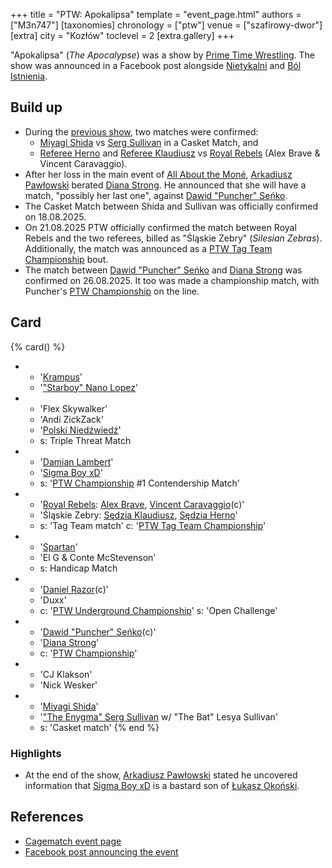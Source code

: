 +++
title = "PTW: Apokalipsa"
template = "event_page.html"
authors = ["M3n747"]
[taxonomies]
chronology = ["ptw"]
venue = ["szafirowy-dwor"]
[extra]
city = "Kozłów"
toclevel = 2
[extra.gallery]
+++

"Apokalipsa" (_The Apocalypse_) was a show by [Prime Time Wrestling](@/o/ptw.md). The show was announced in a Facebook post alongside [Nietykalni](@/e/ptw/2025-07-19-ptw-nietykalni.md) and [Ból Istnienia](@/e/ptw/2025-09-27-ptw-bol-istnienia.md).

## Build up

* During the [previous show](@/e/ptw/2025-07-19-ptw-nietykalni.md), two matches were confirmed:
  * [Miyagi Shida](@/w/miyagi-shida.md) vs [Serg Sullivan](@/w/serg-sullivan.md) in a Casket Match, and
  * [Referee Herno](@/w/sedzia-herno.md) and [Referee Klaudiusz](@/w/sedzia-klaudiusz.md) vs [Royal Rebels](@/tt/royal-rebels.md) (Alex Brave & Vincent Caravaggio).
* After her loss in the main event of [All About the Moné](@/e/ptw/2025-07-27-ptw-all-about-the-mone.md), [Arkadiusz Pawłowski](@/w/pan-pawlowski.md) berated [Diana Strong](@/w/diana-strong.md). He announced that she will have a match, "possibly her last one", against [Dawid "Puncher" Seńko](@/w/puncher.md).
* The Casket Match between Shida and Sullivan was officially confirmed on 18.08.2025.
* On 21.08.2025 PTW officially confirmed the match between Royal Rebels and the two referees, billed as "Śląskie Zebry" (_Silesian Zebras_). Additionally, the match was announced as a [PTW Tag Team Championship](@/c/ptw-tag-team-championship.md) bout.
* The match between [Dawid "Puncher" Seńko](@/w/puncher.md) and [Diana Strong](@/w/diana-strong.md) was confirmed on 26.08.2025. It too was made a championship match, with Puncher's [PTW Championship](@/c/ptw-championship.md) on the line.

## Card

{% card() %}
- - '[Krampus](@/w/krampus.md)'
  - '["Starboy" Nano Lopez](@/w/nano-lopez.md)'
- - 'Flex Skywalker'
  - 'Andi ZickZack'
  - '[Polski Niedźwiedź](@/w/polski-niedzwiedz.md)'
  - s: Triple Threat Match
- - '[Damian Lambert](@/w/damien-rothschild.md)'
  - '[Sigma Boy xD](@/w/sigma-boy.md)'
  - s: '[PTW Championship](@/c/ptw-championship.md) #1 Contendership Match'
- - '[Royal Rebels](@/tt/royal-rebels.md): [Alex Brave](@/w/alex-brave.md), [Vincent Caravaggio](@/w/vincent-caravaggio.md)(c)'
  - 'Śląskie Zebry: [Sędzia Klaudiusz](@/w/sedzia-klaudiusz.md), [Sędzia Herno](@/w/sedzia-herno.md)'
  - s: 'Tag Team match'
    c: '[PTW Tag Team Championship](@/c/ptw-tag-team-championship.md)'
- - '[Spartan](@/w/spartan.md)'
  - 'El G & Conte McStevenson'
  - s: Handicap Match
- - '[Daniel Razor](@/w/daniel-razor.md)(c)'
  - 'Duxx'
  - c: '[PTW Underground Championship](@/c/ptw-underground-championship.md)'
    s: 'Open Challenge'
- - '[Dawid "Puncher" Seńko](@/w/puncher.md)(c)'
  - '[Diana Strong](@/w/diana-strong.md)'
  - c: '[PTW Championship](@/c/ptw-championship.md)'
- - 'CJ Klakson'
  - 'Nick Wesker'
- - '[Miyagi Shida](@/w/miyagi-shida.md)'
  - '["The Enygma" Serg Sullivan](@/w/serg-sullivan.md) w/ "The Bat" Lesya Sullivan'
  - s: 'Casket match'
{% end %}

### Highlights

* At the end of the show, [Arkadiusz Pawłowski](@/w/pan-pawlowski.md) stated he uncovered information that [Sigma Boy xD](@/w/sigma-boy.md) is a bastard son of [Łukasz Okoński](@/w/lukasz-okonski.md).

## References

* [Cagematch event page](https://www.cagematch.net/?id=1&nr=431153)
* [Facebook post announcing the event](https://www.facebook.com/photo/?fbid=773747374977907&set=a.136592405360077)
